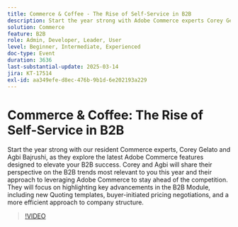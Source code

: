 ```yaml
---
title: Commerce & Coffee - The Rise of Self-Service in B2B
description: Start the year strong with Adobe Commerce experts Corey Gelato and Agbi Bajrushi! Discover the latest B2B features, including new Quoting templates, buyer-initiated pricing negotiations, and efficient company structures. Stay ahead of the competition with insights on relevant B2B trends and leverage Adobe Commerce for success.
solution: Commerce
feature: B2B
role: Admin, Developer, Leader, User
level: Beginner, Intermediate, Experienced
doc-type: Event
duration: 3636
last-substantial-update: 2025-03-14
jira: KT-17514
exl-id: aa349efe-d8ec-476b-9b1d-6e202193a229
---
```

# Commerce & Coffee: The Rise of Self-Service in B2B

Start the year strong with our resident Commerce experts, Corey Gelato and Agbi Bajrushi, as they explore the latest Adobe Commerce features designed to elevate your B2B success. Corey and Agbi will share their perspective on the B2B trends most relevant to you this year and their approach to leveraging Adobe Commerce to stay ahead of the competition. They will focus on highlighting key advancements in the B2B Module, including new Quoting templates, buyer-initiated pricing negotiations, and a more efficient approach to company structure.

>[!VIDEO](https://video.tv.adobe.com/v/3451619/?learn=on&enablevpops)
